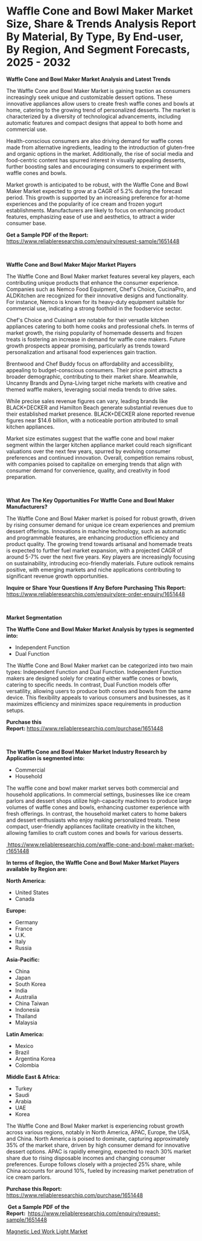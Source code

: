 <p><h1>Waffle Cone and Bowl Maker Market Size, Share & Trends Analysis Report By Material, By Type, By End-user, By Region, And Segment Forecasts, 2025 - 2032</h1></p><p><strong>Waffle Cone and Bowl Maker Market Analysis and Latest Trends</strong></p>
<p><p>The Waffle Cone and Bowl Maker Market is gaining traction as consumers increasingly seek unique and customizable dessert options. These innovative appliances allow users to create fresh waffle cones and bowls at home, catering to the growing trend of personalized desserts. The market is characterized by a diversity of technological advancements, including automatic features and compact designs that appeal to both home and commercial use. </p><p>Health-conscious consumers are also driving demand for waffle cones made from alternative ingredients, leading to the introduction of gluten-free and organic options in the market. Additionally, the rise of social media and food-centric content has spurred interest in visually appealing desserts, further boosting sales and encouraging consumers to experiment with waffle cones and bowls.</p><p>Market growth is anticipated to be robust, with the Waffle Cone and Bowl Maker Market expected to grow at a CAGR of 5.2% during the forecast period. This growth is supported by an increasing preference for at-home experiences and the popularity of ice cream and frozen yogurt establishments. Manufacturers are likely to focus on enhancing product features, emphasizing ease of use and aesthetics, to attract a wider consumer base.</p></p>
<p><strong>Get a Sample PDF of the Report:&nbsp;</strong> <a href="https://www.reliableresearchiq.com/enquiry/request-sample/1651448?utm_campaign=2443&utm_medium=2&utm_source=Github&utm_content=ia&utm_term=04042025&utm_id=waffle-cone-and-bowl-maker">https://www.reliableresearchiq.com/enquiry/request-sample/1651448</a></p>
<p>&nbsp;</p>
<p><strong>Waffle Cone and Bowl Maker Major Market Players</strong></p>
<p><p>The Waffle Cone and Bowl Maker market features several key players, each contributing unique products that enhance the consumer experience. Companies such as Nemco Food Equipment, Chef's Choice, CucinaPro, and ALDKitchen are recognized for their innovative designs and functionality. For instance, Nemco is known for its heavy-duty equipment suitable for commercial use, indicating a strong foothold in the foodservice sector.</p><p>Chef's Choice and Cuisinart are notable for their versatile kitchen appliances catering to both home cooks and professional chefs. In terms of market growth, the rising popularity of homemade desserts and frozen treats is fostering an increase in demand for waffle cone makers. Future growth prospects appear promising, particularly as trends toward personalization and artisanal food experiences gain traction.</p><p>Brentwood and Chef Buddy focus on affordability and accessibility, appealing to budget-conscious consumers. Their price point attracts a broader demographic, contributing to their market share. Meanwhile, Uncanny Brands and Dyna-Living target niche markets with creative and themed waffle makers, leveraging social media trends to drive sales.</p><p>While precise sales revenue figures can vary, leading brands like BLACK+DECKER and Hamilton Beach generate substantial revenues due to their established market presence. BLACK+DECKER alone reported revenue figures near $14.6 billion, with a noticeable portion attributed to small kitchen appliances.</p><p>Market size estimates suggest that the waffle cone and bowl maker segment within the larger kitchen appliance market could reach significant valuations over the next few years, spurred by evolving consumer preferences and continued innovation. Overall, competition remains robust, with companies poised to capitalize on emerging trends that align with consumer demand for convenience, quality, and creativity in food preparation.</p></p>
<p>&nbsp;</p>
<p><strong>What Are The Key Opportunities For Waffle Cone and Bowl Maker Manufacturers?</strong></p>
<p><p>The Waffle Cone and Bowl Maker market is poised for robust growth, driven by rising consumer demand for unique ice cream experiences and premium dessert offerings. Innovations in machine technology, such as automatic and programmable features, are enhancing production efficiency and product quality. The growing trend towards artisanal and homemade treats is expected to further fuel market expansion, with a projected CAGR of around 5-7% over the next five years. Key players are increasingly focusing on sustainability, introducing eco-friendly materials. Future outlook remains positive, with emerging markets and niche applications contributing to significant revenue growth opportunities.</p></p>
<p><strong>Inquire or Share Your Questions If Any Before Purchasing This Report:</strong> <a href="https://www.reliableresearchiq.com/enquiry/pre-order-enquiry/1651448?utm_campaign=2443&utm_medium=2&utm_source=Github&utm_content=ia&utm_term=04042025&utm_id=waffle-cone-and-bowl-maker">https://www.reliableresearchiq.com/enquiry/pre-order-enquiry/1651448</a></p>
<p>&nbsp;</p>
<p><strong>Market Segmentation</strong></p>
<p><strong>The Waffle Cone and Bowl Maker Market Analysis by types is segmented into:</strong></p>
<p><ul><li>Independent Function</li><li>Dual Function</li></ul></p>
<p><p>The Waffle Cone and Bowl Maker market can be categorized into two main types: Independent Function and Dual Function. Independent Function makers are designed solely for creating either waffle cones or bowls, catering to specific needs. In contrast, Dual Function models offer versatility, allowing users to produce both cones and bowls from the same device. This flexibility appeals to various consumers and businesses, as it maximizes efficiency and minimizes space requirements in production setups.</p></p>
<p><strong>Purchase this Report:&nbsp;</strong><a href="https://www.reliableresearchiq.com/purchase/1651448?utm_campaign=2443&utm_medium=2&utm_source=Github&utm_content=ia&utm_term=04042025&utm_id=waffle-cone-and-bowl-maker">https://www.reliableresearchiq.com/purchase/1651448</a></p>
<p>&nbsp;</p>
<p><strong>The Waffle Cone and Bowl Maker Market Industry Research by Application is segmented into:</strong></p>
<p><ul><li>Commercial</li><li>Household</li></ul></p>
<p><p>The waffle cone and bowl maker market serves both commercial and household applications. In commercial settings, businesses like ice cream parlors and dessert shops utilize high-capacity machines to produce large volumes of waffle cones and bowls, enhancing customer experience with fresh offerings. In contrast, the household market caters to home bakers and dessert enthusiasts who enjoy making personalized treats. These compact, user-friendly appliances facilitate creativity in the kitchen, allowing families to craft custom cones and bowls for various desserts.</p></p>
<p><a href="https://www.reliableresearchiq.com/waffle-cone-and-bowl-maker-market-r1651448?utm_campaign=2443&utm_medium=2&utm_source=Github&utm_content=ia&utm_term=04042025&utm_id=waffle-cone-and-bowl-maker">&nbsp;https://www.reliableresearchiq.com/waffle-cone-and-bowl-maker-market-r1651448</a></p>
<p><strong>In terms of Region, the Waffle Cone and Bowl Maker Market Players available by Region are:</strong></p>
<p>
    <p> <strong> North America: </strong>
        <ul>
            <li>United States</li>
            <li>Canada</li>
        </ul>
        </p> 
    <p> <strong> Europe: </strong>
        <ul>
            <li>Germany</li>
            <li>France</li>
            <li>U.K.</li>
            <li>Italy</li>
            <li>Russia</li>
        </ul>
        </p> 
    <p> <strong> Asia-Pacific: </strong>
        <ul>
            <li>China</li>
            <li>Japan</li>
            <li>South Korea</li>
            <li>India</li>
            <li>Australia</li>
            <li>China Taiwan</li>
            <li>Indonesia</li>
            <li>Thailand</li>
            <li>Malaysia</li>
        </ul>
        </p> 
    <p> <strong> Latin America: </strong>
        <ul>
            <li>Mexico</li>
            <li>Brazil</li>
            <li>Argentina Korea</li>
            <li>Colombia</li>
        </ul>
        </p> 
    <p> <strong> Middle East & Africa: </strong>
        <ul>
            <li>Turkey</li>
            <li>Saudi</li>
            <li>Arabia</li>
            <li>UAE</li>
            <li>Korea</li>
        </ul>
    </p>
    </p>
<p><p>The Waffle Cone and Bowl Maker market is experiencing robust growth across various regions, notably in North America, APAC, Europe, the USA, and China. North America is poised to dominate, capturing approximately 35% of the market share, driven by high consumer demand for innovative dessert options. APAC is rapidly emerging, expected to reach 30% market share due to rising disposable incomes and changing consumer preferences. Europe follows closely with a projected 25% share, while China accounts for around 10%, fueled by increasing market penetration of ice cream parlors.</p></p>
<p><strong>Purchase this Report: </strong><a href="https://www.reliableresearchiq.com/purchase/1651448?utm_campaign=2443&utm_medium=2&utm_source=Github&utm_content=ia&utm_term=04042025&utm_id=waffle-cone-and-bowl-maker">https://www.reliableresearchiq.com/purchase/1651448</a></p>
<p>&nbsp;<strong>Get a Sample PDF of the Report:&nbsp;&nbsp;</strong><a href="https://www.reliableresearchiq.com/enquiry/request-sample/1651448?utm_campaign=2443&utm_medium=2&utm_source=Github&utm_content=ia&utm_term=04042025&utm_id=waffle-cone-and-bowl-maker">https://www.reliableresearchiq.com/enquiry/request-sample/1651448</a></p>
<p><strong></strong></p>
<p><p><a href="https://github.com/comasnickie/Market-Research-Report-List-1/blob/main/magnetic-led-work-light-market.md?utm_campaign=2443&utm_medium=2&utm_source=Github&utm_content=ia&utm_term=04042025&utm_id=waffle-cone-and-bowl-maker">Magnetic Led Work Light Market</a></p></p>